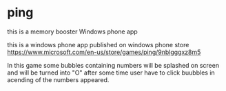 # ping
this is a memory booster Windows phone app

this is a windows phone app published on windows phone store
https://www.microsoft.com/en-us/store/games/ping/9nblgggxz8m5

In this game some bubbles containing numbers will be splashed on screen and will be turned into "O" after some time user have to click 
buubbles in acending of the numbers appeared.
